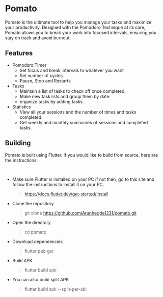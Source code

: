 # Pomato

<p>Pomato is the ultimate tool to help you manage your tasks and maximize your productivity. Designed with the Pomodoro Technique at its core, Pomato allows you to break your work into focused intervals, ensuring you stay on track and avoid burnout.</p>

## Features

- Pomodoro Timer
  - Set focus and break intervals to whatever you want
  - Set number of cycles
  - Pause, Stop and Restarts
- Tasks
  - Maintain a list of tasks to check off once completed.
  - Make new task lists and group them by date.
  - organize tasks by adding tasks.
- Statistics
  - View all your sessions and the number of times and tasks completed.
  - Get weekly and monthly summaries of sessions and completed tasks.

## Building

<p>Pomato is built using Flutter. If you would like to build from source, here are the instructions.</p>
<br>

- Make sure Flutter is installed on your PC if not then, go to this site and follow the instructions to install it on your PC.<br>

  > https://docs.flutter.dev/get-started/install

- Clone the repository<br>

    > git clone https://github.com/Arunhegde1231/pomato.git

- Open the directory<br>

    > cd pomato

- Download dependencies<br>

    > flutter pub get

- Build APK<br>

    > flutter build apk

- You can also build split APK<br>

    > flutter build apk --split-per-abi
